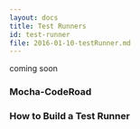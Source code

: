```yaml
---
layout: docs
title: Test Runners
id: test-runner
file: 2016-01-10-testRunner.md
---
```

coming soon

### Mocha-CodeRoad

### How to Build a Test Runner

